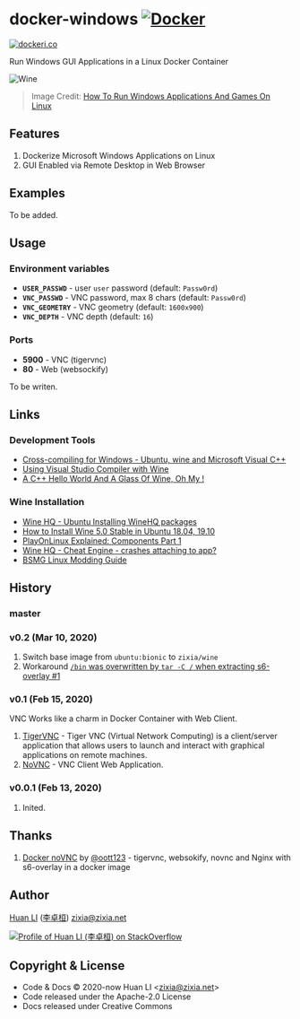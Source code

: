 # docker-windows [![Docker](https://github.com/huan/docker-windows/workflows/Docker/badge.svg)](https://github.com/huan/docker-windows/actions?query=workflow%3ADocker)

[![dockeri.co](https://dockeri.co/image/zixia/windows)](https://hub.docker.com/r/zixia/windows/)

Run Windows GUI Applications in a Linux Docker Container

![Wine](https://huan.github.io/docker-windows/images/wine.png)

> Image Credit: [How To Run Windows Applications And Games On Linux](https://www.ostechnix.com/run-windows-games-softwares-ubuntu-16-04/)

## Features

1. Dockerize Microsoft Windows Applications on Linux
1. GUI Enabled via Remote Desktop in Web Browser

## Examples

To be added.

## Usage

### Environment variables

- **`USER_PASSWD`** - user `user` password (default: `Passw0rd`)
- **`VNC_PASSWD`** - VNC password, max 8 chars (default: `Passw0rd`)
- **`VNC_GEOMETRY`** - VNC geometry (default: `1600x900`)
- **`VNC_DEPTH`** - VNC depth (default: `16`)

### Ports

- **5900** - VNC (tigervnc)
- **80** - Web (websockify)

To be writen.

## Links

### Development Tools

- [Cross-compiling for Windows - Ubuntu, wine and Microsoft Visual C++](https://ooo-imath.sourceforge.io/wiki/index.php/Cross-compiling_for_Windows#Visual_Studio_2015)
- [Using Visual Studio Compiler with Wine](https://github.com/eruffaldi/wine_vcpp)
- [A C++ Hello World And A Glass Of Wine, Oh My !](https://hackernoon.com/a-c-hello-world-and-a-glass-of-wine-oh-my-263434c0b8ad)

### Wine Installation

- [Wine HQ - Ubuntu Installing WineHQ packages](https://wiki.winehq.org/Ubuntu)
- [How to Install Wine 5.0 Stable in Ubuntu 18.04, 19.10](http://ubuntuhandbook.org/index.php/2020/01/install-wine-5-0-stable-ubuntu-18-04-19-10/)
- [PlayOnLinux Explained: Components Part 1](https://www.gamersonlinux.com/forum/threads/playonlinux-explained-components-part-1.273/)
- [Wine HQ - Cheat Engine - crashes attaching to app?](https://forum.winehq.org/viewtopic.php?t=33248&p=125564)
- [BSMG Linux Modding Guide](https://bsmg.wiki/modding/linux.html)

## History

### master

### v0.2 (Mar 10, 2020)

1. Switch base image from `ubuntu:bionic` to `zixia/wine`
1. Workaround [`/bin` was overwritten by `tar -C /` when extracting s6-overlay #1](https://github.com/huan/docker-windows/issues/1)

### v0.1 (Feb 15, 2020)

VNC Works like a charm in Docker Container with Web Client.

1. [TigerVNC](https://tigervnc.org/) - Tiger VNC (Virtual Network Computing) is a client/server application that allows users to launch and interact with graphical applications on remote machines.
1. [NoVNC](https://github.com/novnc/noVNC) - VNC Client Web Application.

### v0.0.1 (Feb 13, 2020)

1. Inited.

## Thanks

1. [Docker noVNC](https://github.com/oott123/docker-novnc) by [@oott123](https://github.com/oott123) - tigervnc, websokify, novnc and Nginx with s6-overlay in a docker image

## Author

[Huan LI](https://github.com/huan) ([李卓桓](http://linkedin.com/in/zixia)) zixia@zixia.net

[![Profile of Huan LI (李卓桓) on StackOverflow](https://stackexchange.com/users/flair/265499.png)](https://stackexchange.com/users/265499)

## Copyright & License

- Code & Docs © 2020-now Huan LI \<zixia@zixia.net\>
- Code released under the Apache-2.0 License
- Docs released under Creative Commons
